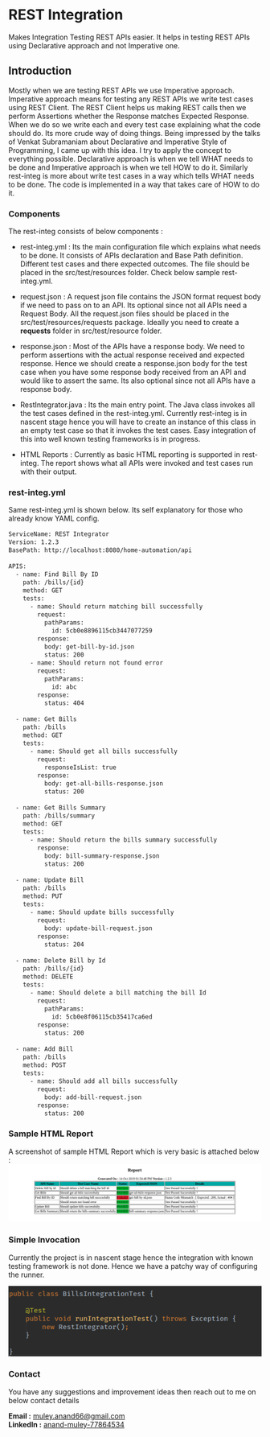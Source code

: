 # REST Integration
Makes Integration Testing REST APIs easier. It helps in testing REST APIs using Declarative approach and not Imperative one.

## Introduction
Mostly when we are testing REST APIs we use Imperative approach. Imperative approach means for testing any REST APIs we 
write test cases using REST Client. The REST Client helps us making REST calls then we perform Assertions whether the
Response matches Expected Response. When we do so we write each and every test case explaining what the code should do.
Its more crude way of doing things. Being impressed by the talks of Venkat Subramaniam about Declarative and
Imperative Style of Programming, I came up with this idea. I try to apply the concept to everything possible. Declarative 
approach is when we tell WHAT needs to be done and Imperative approach is when we tell HOW to do it. Similarly rest-integ 
is more about write test cases in a way which tells WHAT needs to be done. The code is implemented in a way that takes care
of HOW to do it.

### Components
The rest-integ consists of below components :

* rest-integ.yml : Its the main configuration file which explains what needs to be done. It consists of APIs declaration
and Base Path definition. Different test cases and there expected outcomes. The file should be placed in the
src/test/resources folder. Check below sample rest-integ.yml.

* request.json : A request json file contains the JSON format request body if we need to pass on to an API. Its optional
since not all APIs need a Request Body. All the request.json files should be placed in the src/test/resources/requests
package. Ideally you need to create a <b>requests</b> folder in src/test/resource folder.

* response.json : Most of the APIs have a response body. We need to perform assertions with the actual response received
and expected response. Hence we should create a response.json body for the test case when you have some response body 
received from an API and would like to assert the same. Its also optional since not all APIs have a response body.

* RestIntegrator.java : Its the main entry point. The Java class invokes all the test cases defined in the rest-integ.yml.
Currently rest-integ is in nascent stage hence you will have to create an instance of this class in an empty test case so
that it invokes the test cases. Easy integration of this into well known testing frameworks is in progress.

* HTML Reports : Currently as basic HTML reporting is supported in rest-integ. The report shows what all APIs were invoked
and test cases run with their output.

### rest-integ.yml
Same rest-integ.yml is shown below. Its self explanatory for those who already know YAML config.

```
ServiceName: REST Integrator
Version: 1.2.3
BasePath: http://localhost:8080/home-automation/api

APIS:
  - name: Find Bill By ID
    path: /bills/{id}
    method: GET
    tests:
      - name: Should return matching bill successfully
        request:
          pathParams:
            id: 5cb0e8896115cb3447077259
        response:
          body: get-bill-by-id.json
          status: 200
      - name: Should return not found error
        request:
          pathParams:
            id: abc
        response:
          status: 404

  - name: Get Bills
    path: /bills
    method: GET
    tests:
      - name: Should get all bills successfully
        request:
          responseIsList: true
        response:
          body: get-all-bills-response.json
          status: 200

  - name: Get Bills Summary
    path: /bills/summary
    method: GET
    tests:
      - name: Should return the bills summary successfully
        response:
          body: bill-summary-response.json
          status: 200

  - name: Update Bill
    path: /bills
    method: PUT
    tests:
      - name: Should update bills successfully
        request:
          body: update-bill-request.json
        response:
          status: 204

  - name: Delete Bill by Id
    path: /bills/{id}
    method: DELETE
    tests:
      - name: Should delete a bill matching the bill Id
        request:
          pathParams:
            id: 5cb0e8f06115cb35417ca6ed
        response:
          status: 200

  - name: Add Bill
    path: /bills
    method: POST
    tests:
      - name: Should add all bills successfully
        request:
          body: add-bill-request.json
        response:
          status: 200
```

### Sample HTML Report
A screenshot of sample HTML Report which is very basic is attached below :
![Rest Integ Report](images/RestIntegReport.png "Rest Integ Report")

### Simple Invocation
Currently the project is in nascent stage hence the integration with known testing framework is not done. Hence we have 
a patchy way of configuring the runner.

![JUnit Test Case Runner](images/JUnitTestCase.png "JUnit Test Case Example")

### Contact
You have any suggestions and improvement ideas then reach out to me on below contact details

<b>Email :</b> <a href="mailto:muley.anand66@gmail.com">muley.anand66@gmail.com</a> <br/>
<b>LinkedIn :</b> [anand-muley-77864534](https://www.linkedin.com/in/anand-muley-77864534)